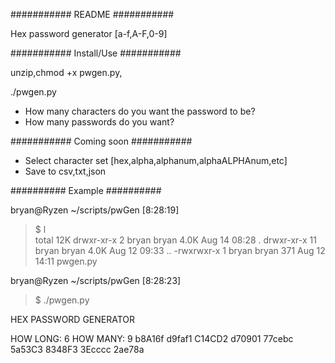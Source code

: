 ###########
README
###########

Hex password generator [a-f,A-F,0-9]

###########
Install/Use
###########

unzip,chmod +x pwgen.py, 

./pwgen.py

- How many characters do you want the password to be?
- How many passwords do you want?

###########
Coming soon
###########

- Select character set [hex,alpha,alphanum,alphaALPHAnum,etc]
- Save to csv,txt,json

##########
Example
##########

bryan@Ryzen ~/scripts/pwGen                                           [8:28:19] 
> $ l                                                                          
total 12K
drwxr-xr-x  2 bryan bryan 4.0K Aug 14 08:28 .
drwxr-xr-x 11 bryan bryan 4.0K Aug 12 09:33 ..
-rwxrwxr-x  1 bryan bryan  371 Aug 12 14:11 pwgen.py
                                                                                
bryan@Ryzen ~/scripts/pwGen                                           [8:28:23] 
> $ ./pwgen.py                                                                 

HEX PASSWORD GENERATOR

HOW LONG: 6
HOW MANY: 9
b8A16f
d9faf1
C14CD2
d70901
77cebc
5a53C3
8348F3
3Ecccc
2ae78a
